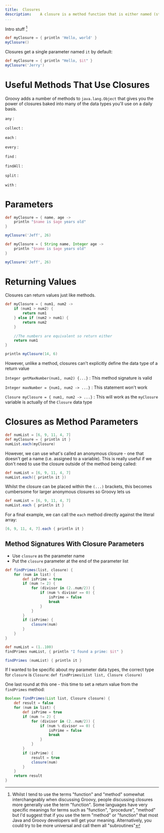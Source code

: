 ```yaml
---
title:	Closures
description:	A closure is a method function that is either named (stored in a variable) or anonymous (passed directly to a method).
...
```


Intro stuff [^terms]


[^terms]: Whilst I tend to use the terms "function" and "method" somewhat interchangeably when discussing Groovy, people discussing closures more generally use the term "function". Some languages have very specific meanings for terms such as "function", "procedure", "method" but I'd suggest that if you use the term "method" or "function" that most Java and Groovy developers will get your meaning. Alternatively, you could try to be more universal and call them all "subroutines"

```groovy
def myClosure = { println 'Hello, world' }
myClosure()
```

Closures get a single parameter named `it` by default: 

```groovy
def myClosure = { println "Hello, $it" }
myClosure('Jerry')
```

# Useful Methods That Use Closures
Groovy adds a number of methods to `java.lang.Object` that gives you the power of closures baked into many of the data types you'll use on a daily basis.

`any`
:	

`collect`
:	

`each`
:

`every`
:	

`find`
:	

`findAll`
:

`split`
:	

`with`
:

# Parameters

```groovy
def myClosure = { name, age ->
    println "$name is $age years old"
}

myClosure('Jeff', 26)
```

```groovy
def myClosure = { String name, Integer age ->
    println "$name is $age years old"
}

myClosure('Jeff', 26)
```

# Returning Values

Closures can return values just like methods. 

```groovy
def myClosure = { num1, num2 ->
    if (num1 > num2) {
        return num1
    } else if (num2 > num1) {
        return num2
    } 
    
    //The numbers are equivalent so return either
    return num1
}

println myClosure(14, 6)
```

However, unlike a method, closures can't explicitly define the data type of a return value

`Integer getMaxNumber(num1, num2) {...}`
:	This method signature is valid

`Integer maxNumber = {num1, num2 -> ...}`
:	This statement won't work 

`Closure myClosure = { num1, num2 -> ...}`
:	This will work as the `myClosure` variable is actually of the `Closure` data type

# Closures as Method Parameters


```groovy
def numList = [6, 9, 11, 4, 7]
def myClosure = { println it }
numList.each(myClosure)
```

However, we can use what's called an anonymous closure - one that doesn't get a name (i.e. assigned to a variable). This is really useful if we don't need to use the closure outside of the method being called:

```groovy
def numList = [6, 9, 11, 4, 7]
numList.each({ println it })
```

Whilst the closure can be placed within the `(...)` brackets, this becomes cumbersome for larger anonymous closures so Groovy lets us 

```groovy
def numList = [6, 9, 11, 4, 7]
numList.each { println it }
```

For a final example, we can call the `each` method directly against the literal array:

```groovy
[6, 9, 11, 4, 7].each { println it }
```

## Method Signatures With Closure Parameters

* Use `closure` as the parameter name
* Put the `closure` parameter at the end of the parameter list

```groovy
def findPrimes(list, closure) {
    for (num in list) {
        def isPrime = true
        if (num != 2) {
            for (divisor in (2..num/2)) {
                if (num % divisor == 0) {
                    isPrime = false
                    break
                }
            }
        }
        if (isPrime) {
            closure(num)
        }
    }
}

def numList = (1..100)
findPrimes numList, { println "I found a prime: $it" }

findPrimes (numList) { println it }
```

If I wanted to be specific about my parameter data types, the correct type for `closure` is `Closure`: `def findPrimes(List list, Closure closure) `

One last round at this one - this time to set a return value from the `findPrimes` method:

```groovy
Boolean findPrimes(List list, Closure closure) {
    def result = false
    for (num in list) {
        def isPrime = true
        if (num != 2) {
            for (divisor in (2..num/2)) {
                if (num % divisor == 0) {
                    isPrime = false
                    break
                }
            }
        }
        if (isPrime) {
            result = true
            closure(num)
        }
    }
    return result
}
```